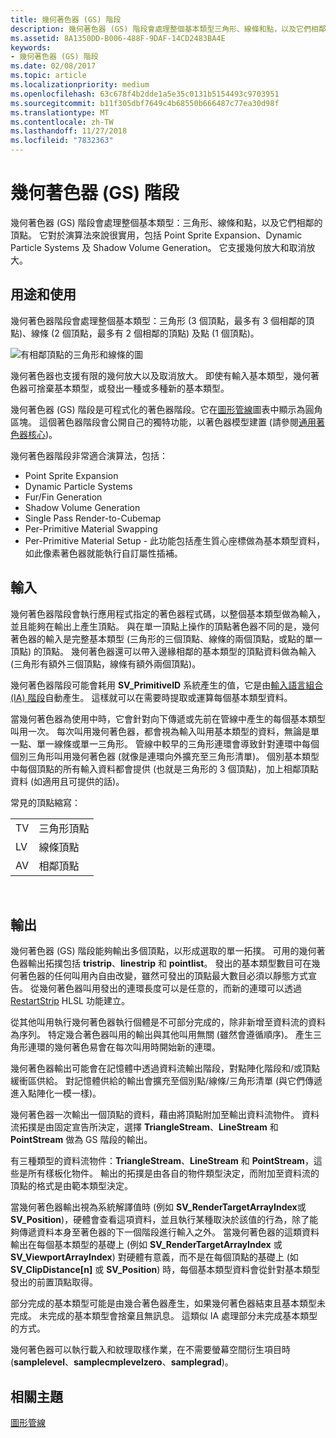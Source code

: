 ```yaml
---
title: 幾何著色器 (GS) 階段
description: 幾何著色器 (GS) 階段會處理整個基本類型三角形、線條和點，以及它們相鄰的頂點。
ms.assetid: 8A1350DD-B006-488F-9DAF-14CD2483BA4E
keywords:
- 幾何著色器 (GS) 階段
ms.date: 02/08/2017
ms.topic: article
ms.localizationpriority: medium
ms.openlocfilehash: 63c678f4b2dde1a5e35c0131b5154493c9703951
ms.sourcegitcommit: b11f305dbf7649c4b68550b666487c77ea30d98f
ms.translationtype: MT
ms.contentlocale: zh-TW
ms.lasthandoff: 11/27/2018
ms.locfileid: "7832363"
---
```

# <a name="geometry-shader-gs-stage"></a>幾何著色器 (GS) 階段


幾何著色器 (GS) 階段會處理整個基本類型：三角形、線條和點，以及它們相鄰的頂點。 它對於演算法來說很實用，包括 Point Sprite Expansion、Dynamic Particle Systems 及 Shadow Volume Generation。 它支援幾何放大和取消放大。

## <a name="span-idpurposeandusesspanspan-idpurposeandusesspanspan-idpurposeandusesspanpurpose-and-uses"></a><span id="Purpose_and_uses"></span><span id="purpose_and_uses"></span><span id="PURPOSE_AND_USES"></span>用途和使用


幾何著色器階段會處理整個基本類型：三角形 (3 個頂點，最多有 3 個相鄰的頂點)、線條 (2 個頂點，最多有 2 個相鄰的頂點) 及點 (1 個頂點)。

![有相鄰頂點的三角形和線條的圖](images/d3d10-gs.png)

幾何著色器也支援有限的幾何放大以及取消放大。 即使有輸入基本類型，幾何著色器可捨棄基本類型，或發出一種或多種新的基本類型。

幾何著色器 (GS) 階段是可程式化的著色器階段。它在[圖形管線](graphics-pipeline.md)圖表中顯示為圓角區塊。 這個著色器階段會公開自己的獨特功能，以著色器模型建置 (請參閱[通用著色器核心](https://msdn.microsoft.com/library/windows/desktop/bb509580))。

幾何著色器階段非常適合演算法，包括：

-   Point Sprite Expansion
-   Dynamic Particle Systems
-   Fur/Fin Generation
-   Shadow Volume Generation
-   Single Pass Render-to-Cubemap
-   Per-Primitive Material Swapping
-   Per-Primitive Material Setup - 此功能包括產生質心座標做為基本類型資料，如此像素著色器就能執行自訂屬性插補。

## <a name="span-idinputspanspan-idinputspanspan-idinputspaninput"></a><span id="Input"></span><span id="input"></span><span id="INPUT"></span>輸入


幾何著色器階段會執行應用程式指定的著色器程式碼，以整個基本類型做為輸入，並且能夠在輸出上產生頂點。 與在單一頂點上操作的頂點著色器不同的是，幾何著色器的輸入是完整基本類型 (三角形的三個頂點、線條的兩個頂點，或點的單一頂點) 的頂點。 幾何著色器還可以帶入邊緣相鄰的基本類型的頂點資料做為輸入 (三角形有額外三個頂點，線條有額外兩個頂點)。

幾何著色器階段可能會耗用 **SV\_PrimitiveID** 系統產生的值，它是由[輸入語言組合 (IA) 階段](input-assembler-stage--ia-.md)自動產生。 這樣就可以在需要時提取或運算每個基本類型資料。

當幾何著色器為使用中時，它會針對向下傳遞或先前在管線中產生的每個基本類型叫用一次。 每次叫用幾何著色器，都會視為輸入叫用基本類型的資料，無論是單一點、單一線條或單一三角形。 管線中較早的三角形連環會導致針對連環中每個個別三角形叫用幾何著色器 (就像是連環向外擴充至三角形清單)。 個別基本類型中每個頂點的所有輸入資料都會提供 (也就是三角形的 3 個頂點)，加上相鄰頂點資料 (如適用且可提供的話)。

常見的頂點縮寫：

|     |                 |
|-----|-----------------|
| TV  | 三角形頂點 |
| LV  | 線條頂點     |
| AV  | 相鄰頂點 |

 

## <a name="span-idoutputspanspan-idoutputspanspan-idoutputspanoutput"></a><span id="Output"></span><span id="output"></span><span id="OUTPUT"></span>輸出


幾何著色器 (GS) 階段能夠輸出多個頂點，以形成選取的單一拓撲。 可用的幾何著色器輸出拓撲包括 **tristrip**、**linestrip** 和 **pointlist**。 發出的基本類型數目可在幾何著色器的任何叫用內自由改變，雖然可發出的頂點最大數目必須以靜態方式宣告。 從幾何著色器叫用發出的連環長度可以是任意的，而新的連環可以透過 [RestartStrip](https://msdn.microsoft.com/library/windows/desktop/bb509660) HLSL 功能建立。

從其他叫用執行幾何著色器執行個體是不可部分完成的，除非新增至資料流的資料為序列。 特定幾合著色器叫用的輸出與其他叫用無關 (雖然會遵循順序)。 產生三角形連環的幾何著色易會在每次叫用時開始新的連環。

幾何著色器輸出可能會在記憶體中透過資料流輸出階段，對點陣化階段和/或頂點緩衝區供給。 對記憶體供給的輸出會擴充至個別點/線條/三角形清單 (與它們傳遞進入點陣化一模一樣)。

幾何著色器一次輸出一個頂點的資料，藉由將頂點附加至輸出資料流物件。 資料流拓撲是由固定宣告所決定，選擇 **TriangleStream**、**LineStream** 和 **PointStream** 做為 GS 階段的輸出。

有三種類型的資料流物件：**TriangleStream**、**LineStream** 和 **PointStream**，這些是所有樣板化物件。 輸出的拓撲是由各自的物件類型決定，而附加至資料流的頂點的格式是由範本類型決定。

當幾何著色器輸出視為系統解譯值時 (例如 **SV\_RenderTargetArrayIndex**或**SV\_Position**)，硬體會查看這項資料，並且執行某種取決於該值的行為，除了能夠傳遞資料本身至著色器的下一個階段進行輸入之外。 當幾何著色器的這類資料輸出在每個基本類型的基礎上 (例如 **SV\_RenderTargetArrayIndex** 或 **SV\_ViewportArrayIndex**) 對硬體有意義，而不是在每個頂點的基礎上 (如 **SV\_ClipDistance\[n\]** 或 **SV\_Position**) 時，每個基本類型資料會從針對基本類型發出的前置頂點取得。

部分完成的基本類型可能是由幾合著色器產生，如果幾何著色器結束且基本類型未完成。 未完成的基本類型會捨棄且無訊息。 這類似 IA 處理部分未完成基本類型的方式。

幾何著色器可以執行載入和紋理取樣作業，在不需要螢幕空間衍生項目時 (**samplelevel**、**samplecmplevelzero**、**samplegrad**)。

## <a name="span-idrelated-topicsspanrelated-topics"></a><span id="related-topics"></span>相關主題


[圖形管線](graphics-pipeline.md)

 

 




